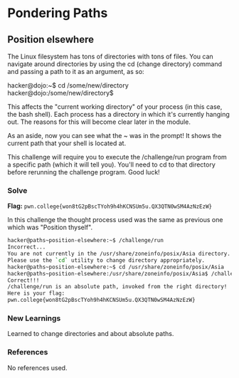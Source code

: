 # Pondering Paths

## Position elsewhere
The Linux filesystem has tons of directories with tons of files. You can navigate around directories by using the cd (change directory) command and passing a path to it as an argument, as so:

hacker@dojo:~$ cd /some/new/directory
hacker@dojo:/some/new/directory$

This affects the "current working directory" of your process (in this case, the bash shell). Each process has a directory in which it's currently hanging out. The reasons for this will become clear later in the module.

As an aside, now you can see what the ~ was in the prompt! It shows the current path that your shell is located at.

This challenge will require you to execute the /challenge/run program from a specific path (which it will tell you). You'll need to cd to that directory before rerunning the challenge program. Good luck!

### Solve
**Flag:** `pwn.college{won8tG2pBscTYoh9h4hKCNSUm5u.QX3QTN0wSM4AzNzEzW}`

In this challenge the thought process used was the same as previous one which was "Position thyself".

```bash
hacker@paths~position-elsewhere:~$ /challenge/run
Incorrect...
You are not currently in the /usr/share/zoneinfo/posix/Asia directory.
Please use the `cd` utility to change directory appropriately.
hacker@paths~position-elsewhere:~$ cd /usr/share/zoneinfo/posix/Asia
hacker@paths~position-elsewhere:/usr/share/zoneinfo/posix/Asia$ /challenge/run
Correct!!!
/challenge/run is an absolute path, invoked from the right directory!
Here is your flag:
pwn.college{won8tG2pBscTYoh9h4hKCNSUm5u.QX3QTN0wSM4AzNzEzW}
```

### New Learnings
Learned to change directories and about absolute paths.

### References 
No references used.





